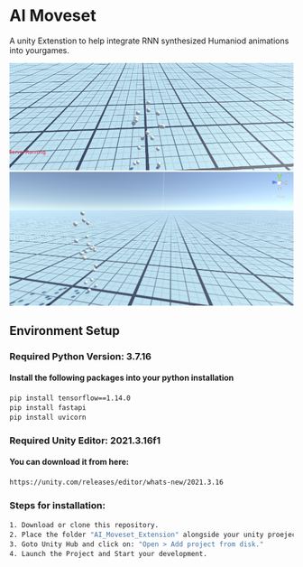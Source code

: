 # AI Moveset


A unity Extenstion to help integrate RNN synthesized Humaniod animations into yourgames.


![teaser](./Image1.png)
![teaser](./Image2.png)

## Environment Setup
### Required Python Version: 3.7.16
#### Install the following packages into your python installation

  ```bash
pip install tensorflow==1.14.0
pip install fastapi
pip install uvicorn
```

### Required Unity Editor:  2021.3.16f1
#### You can download it from here:
```bash
https://unity.com/releases/editor/whats-new/2021.3.16
```
### Steps for installation:

```bash
1. Download or clone this repository.
2. Place the folder "AI_Moveset_Extension" alongside your unity proejects.
3. Goto Unity Hub and click on: "Open > Add project from disk."
4. Launch the Project and Start your development.
```
